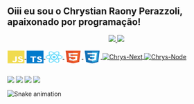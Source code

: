 ## Oiii eu sou o Chrystian Raony Perazzoli, apaixonado por programação!

<div align="center">
  <a href="https://github.com/chrystianraony">
  <img height="180em" src="https://github-readme-stats.vercel.app/api?username=chrystianraony&show_icons=true&theme=dracula&include_all_commits=true&count_private=true"/>
  <img height="180em" src="https://github-readme-stats.vercel.app/api/top-langs/?username=chrystianraony&layout=compact&langs_count=7&theme=dracula"/>
</div>
<div style="display: inline_block"><br>
  <img align="center" alt="Chrys-Js" height="30" width="40" src="https://raw.githubusercontent.com/devicons/devicon/master/icons/javascript/javascript-plain.svg">
  <img align="center" alt="Chrys-Ts" height="30" width="40" src="https://raw.githubusercontent.com/devicons/devicon/master/icons/typescript/typescript-plain.svg">
  <img align="center" alt="Chrys-React" height="30" width="40" src="https://raw.githubusercontent.com/devicons/devicon/master/icons/react/react-original.svg">
  <img align="center" alt="Chrys-HTML" height="30" width="40" src="https://raw.githubusercontent.com/devicons/devicon/master/icons/html5/html5-original.svg">
  <img align="center" alt="Chrys-CSS" height="30" width="40" src="https://raw.githubusercontent.com/devicons/devicon/master/icons/css3/css3-original.svg">
  <img align="center" alt="Chrys-Next" height="30" width="40" src="https://cdn.jsdelivr.net/gh/devicons/devicon/icons/nextjs/nextjs-line.svg" />
  <img align="center" alt="Chrys-Node" height="30" width="40" src="https://cdn.jsdelivr.net/gh/devicons/devicon/icons/nodejs/nodejs-original.svg" />
          
</div>

 ##
 
 <div> 

  <a href="https://instagram.com/chrystianraony" target="_blank"><img src="https://img.shields.io/badge/-Instagram-%23E4405F?style=for-the-badge&logo=instagram&logoColor=white" target="_blank"></a> 
  <a href = "mailto:chrystian.raony@gmail.com"><img src="https://img.shields.io/badge/-Gmail-%23333?style=for-the-badge&logo=gmail&logoColor=white" target="_blank"></a>
  <a href="https://www.linkedin.com/in/chrystian-raony-perazzoli" target="_blank"><img src="https://img.shields.io/badge/-LinkedIn-%230077B5?style=for-the-badge&logo=linkedin&logoColor=white" target="_blank"></a> 
  <a href="https://www.facebook.com/chrystianraony" target="_blank"><img src="https://img.shields.io/badge/Facebook-1877F2?style=for-the-badge&logo=facebook&logoColor=white" target="_blank"></a>
  
 ![Snake animation](https://github.com/chrystianraony/chrystianraony/blob/output/github-contribution-grid-snake.svg)
</div>
